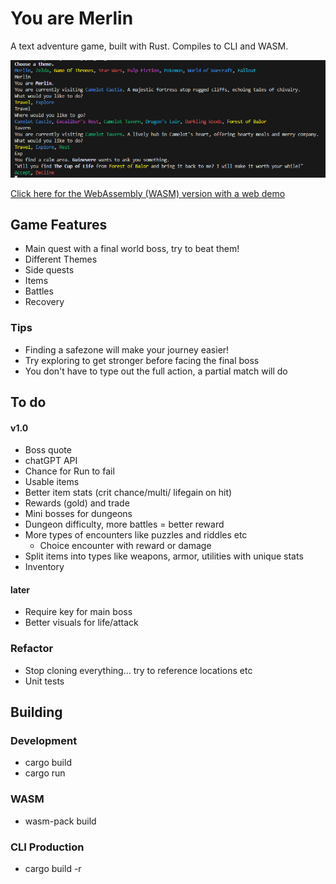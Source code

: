 # You are Merlin

A text adventure game, built with Rust. Compiles to CLI and WASM.

![CLI Screenshot](screenshots/CLI-screenshot.png)

[Click here for the WebAssembly (WASM) version with a web demo](https://github.com/hseager/you-are-merlin-www)

## Game Features

- Main quest with a final world boss, try to beat them!
- Different Themes
- Side quests
- Items
- Battles
- Recovery

### Tips

- Finding a safezone will make your journey easier!
- Try exploring to get stronger before facing the final boss
- You don't have to type out the full action, a partial match will do

## To do

#### v1.0
- Boss quote
- chatGPT API
- Chance for Run to fail
- Usable items
- Better item stats (crit chance/multi/ lifegain on hit)
- Rewards (gold) and trade
- Mini bosses for dungeons
- Dungeon difficulty, more battles = better reward
- More types of encounters like puzzles and riddles etc
    - Choice encounter with reward or damage
- Split items into types like weapons, armor, utilities with unique stats
- Inventory

#### later
- Require key for main boss
- Better visuals for life/attack

### Refactor

- Stop cloning everything... try to reference locations etc
- Unit tests

## Building

### Development

- cargo build
- cargo run

### WASM

- wasm-pack build

### CLI Production

- cargo build -r


